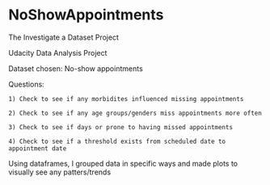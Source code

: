 # NoShowAppointments
The Investigate a Dataset Project

Udacity Data Analysis Project

Dataset chosen: No-show appointments

Questions: 

	1) Check to see if any morbidites influenced missing appointments
	
	2) Check to see if any age groups/genders miss appointments more often
	
	3) Check to see if days or prone to having missed appointments
	
	4) Check to see if a threshold exists from scheduled date to appointment date


Using dataframes, I grouped data in specific ways and made plots to visually see any patters/trends
